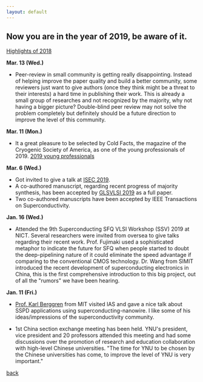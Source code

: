 ```yaml
---
layout: default
---
```


## Now you are in the year of 2019, be aware of it.
[Highlights of 2018](https://saiilc.github.io/homepage/blog_2018.html)

**Mar. 13 (Wed.)**
* Peer-review in small community is getting really disappointing. Instead of helping improve the paper quality and build a better community, some reviewers just want to give authors (once they think might be a threat to their interests) a hard time in publishing their work. This is already a small group of researches and not recognized by the majority, why not having a bigger picture? Double-blind peer review may not solve the problem completely but definitely should be a future direction to improve the level of this community.

**Mar. 11 (Mon.)**
* It a great pleasure to be selected by Cold Facts, the magazine of the Cryogenic Society of America, as one of the young professionals of 2019. [2019 young professionals](https://cryogenicsociety.org/36872/news/young_professionals_2019_the_next_generation_in_cryogenics_part_1/?fbclid=IwAR1n2CxjXWKhOlH5PH_eI16I2nStuvkOHPuwL4VjAeS5-u-ndOWpgvQ1NqA)

**Mar. 6 (Wed.)**
* Got invited to give a talk at [ISEC 2019](https://isec2019.org/).
* A co-authored manuscript, regarding recent progress of majority synthesis, has been accepted by [GLSVLSI 2019](http://www.glsvlsi.org/index.html) as a full paper.
* Two co-authored manuscripts have been accepted by IEEE Transactions on Superconductivity.

**Jan. 16 (Wed.)**
* Attended the 9th Superconducting SFQ VLSI Workshop (SSV) 2019 at NICT. Several researchers were invited from oversea to give talks regarding their recent work. Prof. Fujimaki used a sophisticated metaphor to indicate the future for SFQ when people started to doubt the deep-pipelining nature of it could eliminate the speed advantage if comparing to the conventional CMOS technology. Dr. Wang from SIMIT introduced the recent development of superconducting electronics in China, this is the first comprehensive introduction to this big project, out of all the "rumors" we have been hearing.

**Jan. 11 (Fri.)**
* [Prof. Karl Berggren](http://www.rle.mit.edu/people/directory/karl-berggren/) from MIT visited IAS and gave a nice talk about SSPD applications using superconducting-nanowire. I like some of his ideas/impressions of the superconductivity community.

* 1st China section exchange meeting has been held. YNU's president, vice president and 20 professors attended this meeting and had some discussions over the promotion of research and education collaboration with high-level Chinese universities. "The time for YNU to be chosen by the Chinese universities has come, to improve the level of YNU is very important."

[back](./)
